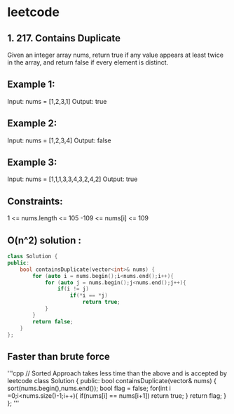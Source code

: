 # leetcode

## 1. 217. Contains Duplicate
Given an integer array nums, return true if any value appears at least twice in the array, and return false if every element is distinct.

## Example 1:
Input: nums = [1,2,3,1]
Output: true

## Example 2:
Input: nums = [1,2,3,4]
Output: false

## Example 3:
Input: nums = [1,1,1,3,3,4,3,2,4,2]
Output: true

## Constraints:
1 <= nums.length <= 105
-109 <= nums[i] <= 109

## O(n^2) solution :
```cpp
class Solution {
public:
    bool containsDuplicate(vector<int>& nums) {
        for (auto i = nums.begin();i<nums.end();i++){
            for (auto j = nums.begin();j<nums.end();j++){
                if(i != j)
                    if(*i == *j)
                        return true;
            }
        }
        return false;
    }
};
```

## Faster than brute force

'''cpp
// Sorted Approach takes less time than the above and is accepted by leetcode
class Solution {
public:
    bool containsDuplicate(vector<int>& nums) {
        sort(nums.begin(),nums.end());
        bool flag = false;
        for(int i =0;i<nums.size()-1;i++){
            if(nums[i] == nums[i+1]) return true;
        }
        return flag;
    }
};
'''